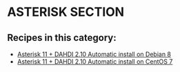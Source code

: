 # ASTERISK SECTION


## Recipes in this category:

- [Asterisk 11 + DAHDI 2.10 Automatic install on Debian 8](https://github.com/linuxshark/asterisk-autoinstall)
- [Asterisk 11 + DAHDI 2.10 Automatic install on CentOS 7](https://github.com/linuxshark/Asterisk-CentOS7-Install)
